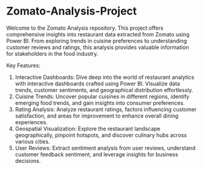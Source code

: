 # Zomato-Analysis-Project
Welcome to the Zomato Analysis repository. This project offers comprehensive insights into restaurant data extracted from Zomato using Power BI. From exploring trends in cuisine preferences to understanding customer reviews and ratings, this analysis provides valuable information for stakeholders in the food industry.

Key Features:
1. Interactive Dashboards: Dive deep into the world of restaurant analytics with interactive dashboards crafted using Power BI. Visualize data trends, customer sentiments, and geographical distribution effortlessly.
2. Cuisine Trends: Uncover popular cuisines in different regions, identify emerging food trends, and gain insights into consumer preferences.
3. Rating Analysis: Analyze restaurant ratings, factors influencing customer satisfaction, and areas for improvement to enhance overall dining experiences.
4. Geospatial Visualization: Explore the restaurant landscape geographically, pinpoint hotspots, and discover culinary hubs across various cities.
5. User Reviews: Extract sentiment analysis from user reviews, understand customer feedback sentiment, and leverage insights for business decisions.

